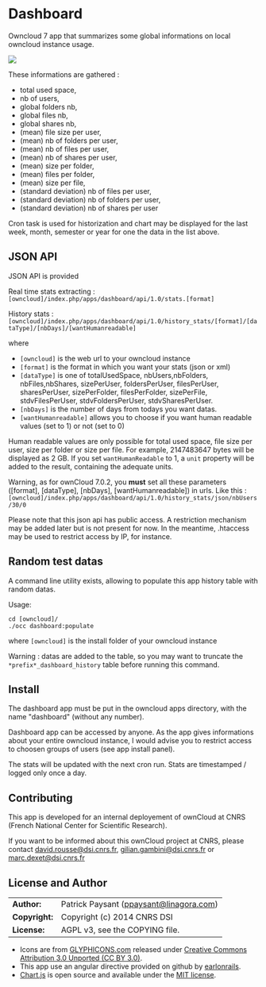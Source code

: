 # Dashboard

Owncloud 7 app that summarizes some global informations on local owncloud instance usage.

![](https://cloud.githubusercontent.com/assets/8192056/4301181/6db9488e-3e4c-11e4-8390-f799b8372ff8.png)

These informations are gathered :
* total used space,
* nb of users,
* global folders nb,
* global files nb,
* global shares nb,
* (mean) file size per user,
* (mean) nb of folders per user,
* (mean) nb of files per user,
* (mean) nb of shares per user,
* (mean) size per folder,
* (mean) files per folder,
* (mean) size per file,
* (standard deviation) nb of files per user,
* (standard deviation) nb of folders per user,
* (standard deviation) nb of shares per user

Cron task is used for historization and chart may be displayed for the last week, month, semester or year for one the data in the list above.

## JSON API

JSON API is provided

Real time stats extracting :
`[owncloud]/index.php/apps/dashboard/api/1.0/stats.[format]`

History stats :
`[owncloud]/index.php/apps/dashboard/api/1.0/history_stats/[format]/[dataType]/[nbDays]/[wantHumanreadable]`

where
* `[owncloud]` is the web url to your owncloud instance
* `[format]` is the format in which you want your stats (json or xml)
* `[dataType]` is one of totalUsedSpace, nbUsers,nbFolders, nbFiles,nbShares, sizePerUser, foldersPerUser, filesPerUser, sharesPerUser, sizePerFolder, filesPerFolder, sizePerFile, stdvFilesPerUser, stdvFoldersPerUser, stdvSharesPerUser.
* `[nbDays]` is the number of days from todays you want datas.
* `[wantHumanreadable]` allows you to choose if you want human readable values (set to 1) or not (set to 0)

Human readable values are only possible for total used space, file size per user, size per folder or size per file.
For example, 2147483647 bytes will be displayed as  2 GB.
If you set `wantHumanReadable` to 1, a `unit` property will be added to the result, containing the adequate units.

Warning, as for ownCloud 7.0.2, you **must** set all these parameters ([format], [dataType], [nbDays], [wantHumanreadable]) in urls.
Like this : `[owncloud]/index.php/apps/dashboard/api/1.0/history_stats/json/nbUsers/30/0`

Please note that this json api has public access. A restriction mechanism may be added later but is not present for now. In the meantime, .htaccess may be used to restrict access by IP, for instance.

## Random test datas

A command line utility exists, allowing to populate this app history table with random datas.

Usage:

```shell
cd [owncloud]/
./occ dashboard:populate
```
where `[owncloud]` is the install folder of your owncloud instance

Warning : datas are added to the table, so you may want to truncate the `*prefix*_dashboard_history` table before running this command.

## Install

The dashboard app must be put in the owncloud apps directory, with the name "dashboard" (without any number).

Dashboard app can be accessed by anyone. As the app gives informations about your entire owncloud instance, I would advise you to restrict access to choosen groups of users (see app install panel).

The stats will be updated with the next cron run. Stats are timestamped / logged only once a day.

## Contributing

This app is developed for an internal deployement of ownCloud at CNRS (French National Center for Scientific Research).

If you want to be informed about this ownCloud project at CNRS, please contact david.rousse@dsi.cnrs.fr, gilian.gambini@dsi.cnrs.fr or marc.dexet@dsi.cnrs.fr

## License and Author

|                      |                                          |
|:---------------------|:-----------------------------------------|
| **Author:**          | Patrick Paysant (<ppaysant@linagora.com>)
| **Copyright:**       | Copyright (c) 2014 CNRS DSI
| **License:**         | AGPL v3, see the COPYING file.

* Icons are from [GLYPHICONS.com](http://glyphicons.com/) released under [Creative Commons Attribution 3.0 Unported (CC BY 3.0)](http://creativecommons.org/licenses/by/3.0/).
* This app use an angular directive provided on github by [earlonrails](http://earlonrails.github.io/angular-chartjs-directive/).
* [Chart.js](http://www.chartjs.org/) is open source and available under the [MIT license](http://opensource.org/licenses/MIT).
